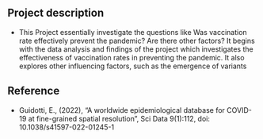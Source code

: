 ## Project description
  
- This Project essentially investigate the questions like Was vaccination rate effectively prevent the pandemic? Are there other factors? It begins with the data analysis and findings of the project which investigates the effectiveness of vaccination rates in preventing the pandemic. It also explores other influencing factors, such as the emergence of variants

## Reference

- Guidotti, E., (2022), “A worldwide epidemiological database for COVID-19 at fine-grained spatial resolution”, Sci Data 9(1):112, doi: 10.1038/s41597-022-01245-1